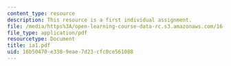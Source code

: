 ```yaml
---
content_type: resource
description: This resource is a first individual assignment.
file: /media/https%3A/open-learning-course-data-rc.s3.amazonaws.com/16-852j-integrating-the-lean-enterprise-fall-2005/16b50470e3389eae7d23cfc0ce561088_ia1.pdf
file_type: application/pdf
resourcetype: Document
title: ia1.pdf
uid: 16b50470-e338-9eae-7d23-cfc0ce561088
---
```

